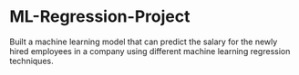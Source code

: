 # ML-Regression-Project
Built a machine learning model that can predict the salary for the newly hired employees in a company using different machine learning regression techniques.
